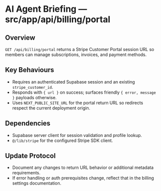 # AI Agent Briefing — src/app/api/billing/portal

## Overview
`GET /api/billing/portal` returns a Stripe Customer Portal session URL so members can manage subscriptions, invoices, and payment methods.

## Key Behaviours
- Requires an authenticated Supabase session and an existing `stripe_customer_id`.
- Responds with `{ url }` on success; surfaces friendly `{ error, message }` payloads otherwise.
- Uses `NEXT_PUBLIC_SITE_URL` for the portal return URL so redirects respect the current deployment origin.

## Dependencies
- Supabase server client for session validation and profile lookup.
- `@/lib/stripe` for the configured Stripe SDK client.

## Update Protocol
- Document any changes to return URL behavior or additional metadata requirements.
- If error handling or auth prerequisites change, reflect that in the billing settings documentation.
